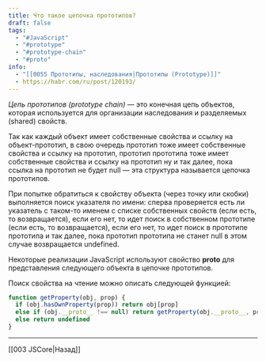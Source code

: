 ```yaml
---
title: Что такое цепочка прототипов?
draft: false
tags:
  - "#JavaScript"
  - "#prototype"
  - "#prototype-chain"
  - "#proto"
info:
  - "[[0055 Прототипы, наследования|Прототипы (Prototype)]]"
  - https://habr.com/ru/post/120193/
---
```

_Цепь прототипов (prototype chain)_ — это конечная цепь объектов, которая используется для организации наследования и разделяемых (shared) свойств.

Так как каждый объект имеет собственные свойства и ссылку на объект-прототип, в свою очередь прототип тоже имеет собственные свойства и ссылку на прототип, прототип прототипа тоже имеет собственные свойства и ссылку на прототип ну и так далее, пока ссылка на прототип не будет null — эта структура называется цепочка прототипов.

При попытке обратиться к свойству объекта (через точку или скобки) выполняется поиск указателя по имени: сперва проверяется есть ли указатель с таком-то именем с списке собственных свойств (если есть, то возвращается), если его нет, то идет поиск в собственном прототипе (если есть, то возвращается), если его нет, то идет поиск в прототипе прототипа и так далее, пока прототип прототипа не станет null в этом случае возвращается undefined.

Некоторые реализации JavaScript используют свойство **proto** для представления следующего объекта в цепочке прототипов.

Поиск свойства на чтение можно описать следующей функцией:

```javascript
function getProperty(obj, prop) {
  if (obj.hasOwnProperty(prop)) return obj[prop]
  else if (obj.__proto__ !== null) return getProperty(obj.__proto__, prop)
  else return undefined
}
```

---

[[003 JSCore|Назад]]